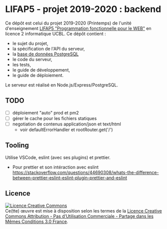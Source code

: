 LIFAP5 - projet 2019-2020 : backend
===================================

Ce dépôt est celui du projet 2019-2020 (Printemps) de l'unité d'enseignement [LIFAP5 "Programmation fonctionnelle pour le WEB"](https://perso.liris.cnrs.fr/romuald.thion/dokuwiki/doku.php?id=enseignement:lifap5:start) en licence 2 informatique UCBL. Ce dépôt contient :

* le sujet du projet,
* la spécification de l'API du serveur,
* la [base de données PostgreSQL](./database/schema.sql)
* le code du serveur,
* les tests,
* le guide de développement,
* le guide de déploiement.

Le serveur est réalisé en Node.js/Express/PostgreSQL.

TODO
----
* [ ] déploiement "auto" prod et pm2
* [ ] gérer le cache pour les fichiers statiques
* [ ] negotiation de contenus application/json et text/html
  * voir defaultErrorHandler et rootRouter.get('/')

Tooling
-------

Utilise VSCode, eslint (avec ses plugins) et prettier.

* Pour prettier et son intéraction avec eslint <https://stackoverflow.com/questions/44690308/whats-the-difference-between-prettier-eslint-eslint-plugin-prettier-and-eslint>

Licence
-------

<a rel="license" href="http://creativecommons.org/licenses/by-nc-sa/3.0/fr/"><img alt="Licence Creative Commons" style="border-width:0" src="https://i.creativecommons.org/l/by-nc-sa/3.0/fr/88x31.png" /></a><br />Ce(tte) œuvre est mise à disposition selon les termes de la <a rel="license" href="http://creativecommons.org/licenses/by-nc-sa/3.0/fr/">Licence Creative Commons Attribution - Pas d’Utilisation Commerciale - Partage dans les Mêmes Conditions 3.0 France</a>.

